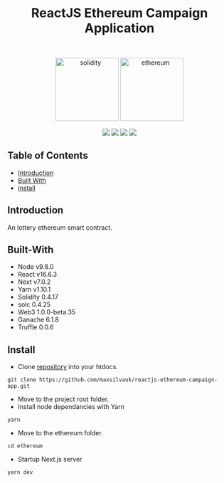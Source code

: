 <h1 align="center">ReactJS Ethereum Campaign Application</h1>
<br>
<p align="center">
  <img alt="solidity" title="solidity" src="https://2.bp.blogspot.com/-zCJa5fv2GvI/WZr3runDMxI/AAAAAAAAcOA/xaVaP_FtfAoBgUEudfDuYi5j2lKY-CWwwCLcBGAs/s1600/Solidity.png" width="142">
  <img alt="ethereum" title="ethereum" src="https://upload.wikimedia.org/wikipedia/commons/thumb/0/05/Ethereum_logo_2014.svg/2000px-Ethereum_logo_2014.svg.png" width="142">
</p>
<p align="center">
    <img src="https://img.shields.io/badge/yarn-v1.10.1-green.svg" />
    <img src="https://img.shields.io/badge/node-v8.0.0-green.svg" />
    <img src="https://img.shields.io/badge/solidity-v0.4.17-green.svg" />
    <img src="https://img.shields.io/badge/React-v16.6.3-green.svg" />
</p>


## Table of Contents

- [Introduction](#introduction)
- [Built With](#built-with)
- [Install](#install)

## Introduction

An lottery ethereum smart contract.

## Built-With

- Node v9.8.0
- React v16.6.3
- Next v7.0.2
- Yarn v1.10.1
- Solidity 0.4.17
- solc 0.4.25
- Web3 1.0.0-beta.35
- Ganache 6.1.8
- Truffle 0.0.6

## Install

* Clone <a href="https://github.com/maxsilvauk/reactjs-ethereum-campaign-app.git">repository</a> into your htdocs.
```
git clone https://github.com/maxsilvauk/reactjs-ethereum-campaign-app.git
```
* Move to the project root folder.
* Install node dependancies with Yarn
```
yarn
```
* Move to the ethereum folder.
```
cd ethereum
```
* Startup Next.js server
```
yarn dev
```